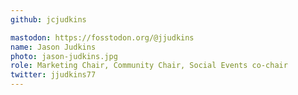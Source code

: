 ```yaml
---
github: jcjudkins

mastodon: https://fosstodon.org/@jjudkins
name: Jason Judkins
photo: jason-judkins.jpg
role: Marketing Chair, Community Chair, Social Events co-chair
twitter: jjudkins77
---
```

